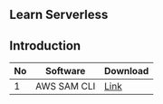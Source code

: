 Learn Serverless
---

Introduction
---

| No      | Software          | Download   |
| ------- | ------------- | --------- |
| 1       | AWS SAM CLI          |  [Link](https://docs.aws.amazon.com/serverless-application-model/latest/developerguide/install-sam-cli.html)   |

